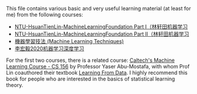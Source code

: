 This file contains various basic and very useful learning material (at least for me) from the following courses:

* [NTU-HsuanTienLin-MachineLearningFoundation Part I（林轩田机器学习](https://www.coursera.org/learn/ntumlone-mathematicalfoundations)
* [NTU-HsuanTienLin-MachineLearningFoundation Part II（林轩田机器学习](https://www.coursera.org/learn/ntumlone-algorithmicfoundations)
* [機器學習技法 (Machine Learning Techniques)](https://www.coursera.org/learn/machine-learning-techniques)
* [李宏毅2020机器学习深度学习](https://www.bilibili.com/video/av94519857/)
 
 For the first two courses, there is a related course:  [Caltech's Machine Learning Course - CS 156](https://www.youtube.com/watch?v=mbyG85GZ0PI&list=PLD63A284B7615313A) by Professor Yaser Abu-Mostafa, with whom Prof Lin coauthored their textbook [Learning From Data](https://www.amazon.com/Learning-Data-Yaser-S-Abu-Mostafa/dp/1600490069). I highly recommend this book for people who are interested in the basics of statistical learning theory. 

